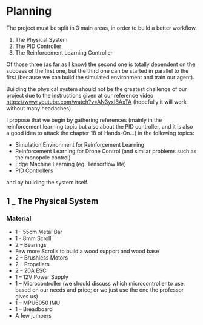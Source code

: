 # Planning

The project must be split in 3 main areas, in order to build a better workflow.

1.	The Physical System
2.	The PID Controller
3.	The Reinforcement Learning Controller

Of those three (as far as I know) the second one is totally dependent on the success of the first one, but the third one can be started in parallel to the first (because we can build the simulated environment and train our agent). 

Building the physical system should not be the greatest challenge of our project due to the instructions given at our reference video https://www.youtube.com/watch?v=AN3yxIBAxTA (hopefully it will work without many headaches).

I propose that we begin by gathering references (mainly in the reinforcement learning topic but also about the PID controller, and it is also a good idea to attack the chapter 18 of Hands-On…) in the following topics:

   -	Simulation Environment for Reinforcement Learning
   -	Reinforcement Learning for Drone Control (and similar problems such as the monopole control)
   -	Edge Machine Learning (eg. Tensorflow lite) 
   -	PID Controllers 

and by building the system itself. 


## 1 _ The Physical System
### Material
-	1 - 55cm Metal Bar 
-	1 - 8mm Scroll 
-	2 – Bearings
-	Few more Scrolls to build a wood support and wood base
-	2 – Brushless Motors
-	2 – Propellers 
-	2 – 20A ESC
-	1 – 12V Power Supply
-	1 – Microcontroller (we should discuss which microcontroller to use, based on our needs and price; or we just use the one the professor gives us)
-	1 – MPU6050 IMU 
-	1 – Breadboard
-	A few jumpers

